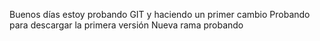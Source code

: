Buenos días estoy probando GIT y haciendo un primer cambio
Probando para descargar la primera versión
Nueva rama probando
